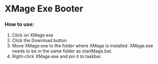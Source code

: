 # XMage Exe Booter
### How to use:
1. Click on XMage.exe
2. Click the Download button
3. Move XMage.exe to the folder where XMage is installed. XMage.exe needs to be in the same folder as startMage.bat.
4. Right-click XMage.exe and pin it to taskbar.
